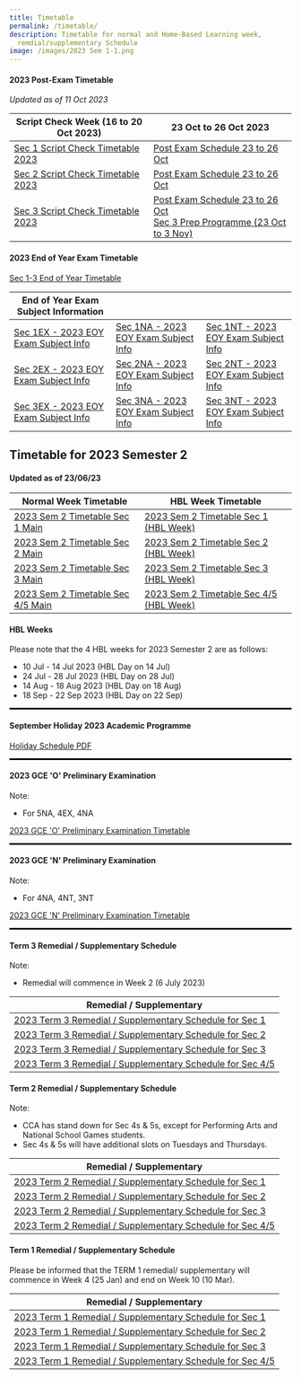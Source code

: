 ```yaml
---
title: Timetable
permalink: /timetable/
description: Timetable for normal and Home-Based Learning week,
  remdial/supplementary Schedule
image: /images/2023 Sem 1-1.png
---
```

#### 2023 Post-Exam Timetable
*Updated as of 11 Oct 2023*

| Script Check Week (16 to 20 Oct 2023)| 23 Oct to 26 Oct 2023 |
|---|---|
|[Sec 1 Script Check Timetable 2023](/files/2023%20Sem%202%20Timetables/2023%20timetable%20script%20check%2016%20-%2020%20oct%20(sec%201).pdf) | [Post Exam Schedule 23 to 26 Oct](/files/2023%20Sem%202%20Timetables/2023%20eoy%20post%20exams%20schedule%2023%20to%2026%20oct.pdf)
|[Sec 2 Script Check Timetable 2023](/files/2023%20Sem%202%20Timetables/2023%20timetable%20script%20check%2016%20-%2020%20oct%20(sec%202).pdf) |  [Post Exam Schedule 23 to 26 Oct](/files/2023%20Sem%202%20Timetables/2023%20eoy%20post%20exams%20schedule%2023%20to%2026%20oct.pdf)
|[Sec 3 Script Check Timetable 2023](/files/2023%20Sem%202%20Timetables/2023%20timetable%20script%20check%2016%20-%2020%20oct%20(sec%203).pdf) | [Post Exam Schedule 23 to 26 Oct](/files/2023%20Sem%202%20Timetables/2023%20eoy%20post%20exams%20schedule%2023%20to%2026%20oct.pdf)<br> [Sec 3 Prep Programme (23 Oct to 3 Nov)](/files/2023%20timetable%20sec%203%20prep%20programme%20(23%20oct%20-%20%203%20nov)%20(sec%203).pdf)|


#### 2023 End of Year Exam Timetable
[Sec 1-3 End of Year Timetable](/files/2023%20EOY%20Exam%20Subject%20Info/2023%20eoy%20exam%20tt.pdf)

| End of Year Exam Subject Information | | |
|---|---|---|
|[Sec 1EX - 2023 EOY Exam Subject Info](/files/2023%20EOY%20Exam%20Subject%20Info/sec%201ex%20-%202023%20eoy%20exam%20subject%20info%20sheet.pdf)|[Sec 1NA - 2023 EOY Exam Subject Info](/files/2023%20EOY%20Exam%20Subject%20Info/sec%201na%20-%202023%20eoy%20exam%20subject%20info%20sheet.pdf)|[Sec 1NT - 2023 EOY Exam Subject Info](/files/2023%20EOY%20Exam%20Subject%20Info/sec%201nt%20-%202023%20eoy%20exam%20subject%20info%20sheet.pdf)|
|[Sec 2EX - 2023 EOY Exam Subject Info](/files/2023%20EOY%20Exam%20Subject%20Info/sec%202ex%20-%202023%20eoy%20exam%20subject%20info%20sheet.pdf)| [Sec 2NA - 2023 EOY Exam Subject Info](/files/2023%20EOY%20Exam%20Subject%20Info/sec%202na%20-%202023%20eoy%20exam%20subject%20info%20sheet.pdf)| [Sec 2NT - 2023 EOY Exam Subject Info](/files/2023%20EOY%20Exam%20Subject%20Info/sec%202nt%20-%202023%20eoy%20exam%20subject%20info%20sheet.pdf)|
|[Sec 3EX - 2023 EOY Exam Subject Info](/files/2023%20EOY%20Exam%20Subject%20Info/sec%203ex%20-%202023%20eoy%20exam%20subject%20info%20sheet.pdf)| [Sec 3NA - 2023 EOY Exam Subject Info](/files/2023%20EOY%20Exam%20Subject%20Info/sec%203na%20-%202023%20eoy%20exam%20subject%20info%20sheet.pdf)|[Sec 3NT - 2023 EOY Exam Subject Info](/files/2023%20EOY%20Exam%20Subject%20Info/sec%203nt%20-%202023%20eoy%20exam%20subject%20info%20sheet.pdf)|

Timetable for 2023 Semester 2
-----------------------------

#### **Updated as of 23/06/23**


| Normal Week Timetable | HBL Week Timetable |
|---|---|
| [2023 Sem 2 Timetable Sec 1 Main](/files/2023%20Sem%202%20Timetables/2023%20sem%202%20timetable%20sec%201%20main.pdf) | [2023 Sem 2 Timetable Sec 1 (HBL Week)](/files/2023%20Sem%202%20Timetables/2023timetable%20sem2%20(sec1s)%20wef%2010july%20(hbl%20week).pdf) |
|[2023 Sem 2 Timetable Sec 2 Main](/files/2023%20Sem%202%20Timetables/2023%20sem%202%20timetable%20sec%202%20main.pdf) | [2023 Sem 2 Timetable Sec 2 (HBL Week)](/files/2023%20Sem%202%20Timetables/2023timetable%20sem2%20(sec2s)%20wef%2010july%20(hbl%20week).pdf) |
| [2023 Sem 2 Timetable Sec 3 Main](/files/2023%20Sem%202%20Timetables/2023%20sem%202%20timetable%20sec%203%20main.pdf)| [2023 Sem 2 Timetable Sec 3 (HBL Week)](/files/2023%20Sem%202%20Timetables/2023timetable%20sem2%20(sec3s)%20wef%2010july%20(hbl%20week).pdf) |
| [2023 Sem 2 Timetable Sec 4/5 Main](/files/2023%20Sem%202%20Timetables/2023%20sem%202%20timetable%20sec%2045%20main.pdf) | [2023 Sem 2 Timetable Sec 4/5 (HBL Week)](/files/2023%20Sem%202%20Timetables/2023timetable%20sem2%20(sec4_5s)%20wef%2010july%20(hbl%20week).pdf) |


#### HBL Weeks
Please note that the 4 HBL weeks for 2023 Semester 2 are as follows:
*   10 Jul - 14 Jul 2023 (HBL Day on 14 Jul)
*   24 Jul - 28 Jul 2023 (HBL Day on 28 Jul)
*   14 Aug - 18 Aug 2023 (HBL Day on 18 Aug)
*   18 Sep - 22 Sep 2023 (HBL Day on 22 Sep)


<hr style="height:3px; background-color: #000000">

#### September Holiday 2023 Academic Programme
[Holiday Schedule PDF](/files/sept%20hols%20acad%20prog%202023.pdf)

<hr style="height:3px; background-color: #000000">

####  2023 GCE 'O' Preliminary Examination

Note:
- For 5NA, 4EX, 4NA


[2023 GCE 'O' Preliminary Examination Timetable](/files/2023%20o%20prelim%20tt%204ex%205na%204na.pdf)

<hr style="height:3px; background-color: #000000">

####  2023 GCE 'N' Preliminary Examination

Note:
- For 4NA, 4NT, 3NT

[2023 GCE 'N' Preliminary Examination Timetable](/files/2023%20n%20prelim%20tt%204na%204nt%203nt%2026jun%20students.pdf)

<hr style="height:3px; background-color: #000000">

#### Term 3 Remedial / Supplementary Schedule
Note:
- Remedial will commence in Week 2 (6 July 2023)


| Remedial / Supplementary |
|---|
| [2023 Term 3 Remedial / Supplementary Schedule for Sec 1](https://file.for.edu.sg/mfss-2023-t3-remedial-schedule-sec-1.pdf) |
| [2023 Term 3 Remedial / Supplementary Schedule for Sec 2](https://file.for.edu.sg/mfss-2023-t3-remedial-schedule-sec-2.pdf) |
| [2023 Term 3 Remedial / Supplementary Schedule for Sec 3](https://file.for.edu.sg/mfss-2023-t3-remedial-schedule-sec-3.pdf) |
|[2023 Term 3 Remedial / Supplementary Schedule for Sec 4/5](https://file.for.edu.sg/mfss-2023-t3-remedial-schedule-sec-45.pdf)|


#### Term 2 Remedial / Supplementary Schedule
Note:
- CCA has stand down for Sec 4s &amp; 5s, except for Performing Arts and National School Games students.
- Sec 4s &amp; 5s will have additional slots on Tuesdays and Thursdays.


| Remedial / Supplementary |
|---|
| [2023 Term 2 Remedial / Supplementary Schedule for Sec 1](/files/2023%20Sem%201%20Timetables/2023%20Sec%201%20T2%20Remedial%20&amp;%20Supp%20Schedule.pdf) |
| [2023 Term 2 Remedial / Supplementary Schedule for Sec 2](/files/2023%20Sem%201%20Timetables/2023%20Sec%202%20T2%20Remedial%20&amp;%20Supp%20Schedule.pdf) |
| [2023 Term 2 Remedial / Supplementary Schedule for Sec 3](/files/2023%20Sem%201%20Timetables/2023%20Sec%203%20T2%20Remedial%20and%20Supp%20Schedule.pdf) |
|[2023 Term 2 Remedial / Supplementary Schedule for Sec 4/5](/files/2023%20Sem%201%20Timetables/2023%20Sec%204_5%20T2%20Remedial%20and%20Supp%20Schedule.pdf)|



#### Term 1 Remedial / Supplementary Schedule
Please be informed that the TERM 1 remedial/ supplementary will commence in Week 4 (25 Jan) and end on Week 10 (10 Mar).


| Remedial / Supplementary |
|---|
| [2023 Term 1 Remedial / Supplementary Schedule for Sec 1](/files/2023%20Sem%201%20Timetables/2023%20Sec%201%20T1%20Remedial%20%20Supp%20Schedule.pdf) |
| [2023 Term 1 Remedial / Supplementary Schedule for Sec 2](/files/2023%20Sem%201%20Timetables/2023%20Sec%202%20T1%20Remedial%20Supp%20Schedule.pdf) |
| [2023 Term 1 Remedial / Supplementary Schedule for Sec 3](/files/2023%20Sem%201%20Timetables/2023%20Sec%203%20T1%20Remedial%20and%20Supp%20Schedule%20.pdf) |
| [2023 Term 1 Remedial / Supplementary Schedule for Sec 4/5](/files/2023%20Sem%201%20Timetables/2023%20Sec%204_5%20T1%20Remedial%20and%20Supp%20Schedule.pdf) |